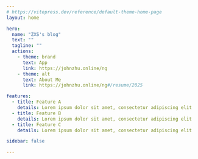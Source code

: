 ```yaml
---
# https://vitepress.dev/reference/default-theme-home-page
layout: home

hero:
  name: "ZXS's blog"
  text: ""
  tagline: ""
  actions:
    - theme: brand
      text: App
      link: https://johnzhu.online/ng
    - theme: alt
      text: About Me
      link: https://johnzhu.online/ng#/resume/2025

features:
  - title: Feature A
    details: Lorem ipsum dolor sit amet, consectetur adipiscing elit
  - title: Feature B
    details: Lorem ipsum dolor sit amet, consectetur adipiscing elit
  - title: Feature C
    details: Lorem ipsum dolor sit amet, consectetur adipiscing elit

sidebar: false

---
```

